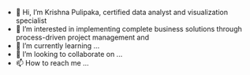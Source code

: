 - 👋 Hi, I’m Krishna Pulipaka, certified data analyst and visualization specialist
- 👀 I’m interested in implementing complete business solutions through process-driven project management and 
- 🌱 I’m currently learning ...
- 💞️ I’m looking to collaborate on ...
- 📫 How to reach me ...

<!---
kpp1106/kpp1106 is a ✨ special ✨ repository because its `README.md` (this file) appears on your GitHub profile.
You can click the Preview link to take a look at your changes.
--->
